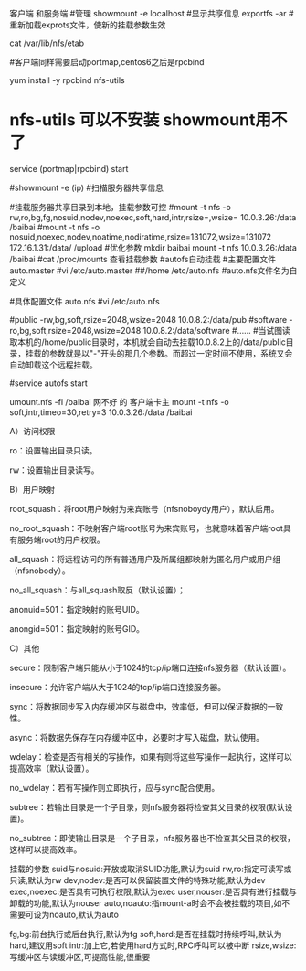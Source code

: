 客户端 和服务端
#管理
showmount -e  localhost #显示共享信息
exportfs -ar  #重新加载exprots文件，使新的挂载参数生效

cat /var/lib/nfs/etab  



#客户端同样需要启动portmap,centos6之后是rpcbind

yum install -y  rpcbind nfs-utils
# nfs-utils 可以不安装  showmount用不了
service  (portmap|rpcbind)  start

#showmount -e (ip)  #扫描服务器共享信息

#挂载服务器共享目录到本地，挂载参数可控
#mount -t nfs -o rw,ro,bg,fg,nosuid,nodev,noexec,soft,hard,intr,rsize=,wsize=  10.0.3.26:/data  /baibai
#mount -t nfs -o nosuid,noexec,nodev,noatime,nodiratime,rsize=131072,wsize=131072 172.16.1.31:/data/ /upload #优化参数
mkdir baibai
mount -t nfs 10.0.3.26:/data  /baibai
#cat /proc/mounts 查看挂载参数
#autofs自动挂载
#主要配置文件 auto.master
#vi  /etc/auto.master
##/home   /etc/auto.nfs  #auto.nfs文件名为自定义

#具体配置文件 auto.nfs
#vi  /etc/auto.nfs

#public  -rw,bg,soft,rsize=2048,wsize=2048  10.0.8.2:/data/pub
#software  -ro,bg,soft,rsize=2048,wsize=2048  10.0.8.2:/data/software
#……
#当试图读取本机的/home/public目录时，本机就会自动去挂载10.0.8.2上的/data/public目录，挂载的参数就是以"-"开头的那几个参数。而超过一定时间不使用，系统又会自动卸载这个远程挂载。

#service autofs start


umount.nfs -fl /baibai
网不好  的  客户端卡主
mount -t nfs  -o soft,intr,timeo=30,retry=3   10.0.3.26:/data  /baibai

A）访问权限

ro：设置输出目录只读。

rw：设置输出目录读写。

B）用户映射

root_squash：将root用户映射为来宾账号（nfsnoboydy用户），默认启用。

no_root_squash：不映射客户端root账号为来宾账号，也就意味着客户端root具有服务端root的用户权限。

all_squash：将远程访问的所有普通用户及所属组都映射为匿名用户或用户组（nfsnobody）。

no_all_squash：与all_squash取反（默认设置）；

anonuid=501：指定映射的账号UID。

anongid=501：指定映射的账号GID。

C）其他

secure：限制客户端只能从小于1024的tcp/ip端口连接nfs服务器（默认设置）。

insecure：允许客户端从大于1024的tcp/ip端口连接服务器。

sync：将数据同步写入内存缓冲区与磁盘中，效率低，但可以保证数据的一致性。

async：将数据先保存在内存缓冲区中，必要时才写入磁盘，默认使用。

wdelay：检查是否有相关的写操作，如果有则将这些写操作一起执行，这样可以提高效率（默认设置）。

no_wdelay：若有写操作则立即执行，应与sync配合使用。

subtree：若输出目录是一个子目录，则nfs服务器将检查其父目录的权限(默认设置)。

no_subtree：即使输出目录是一个子目录，nfs服务器也不检查其父目录的权限，这样可以提高效率。


挂载的参数
suid与nosuid:开放或取消SUID功能,默认为suid
rw,ro:指定可读写或只读,默认为rw
dev,nodev:是否可以保留装置文件的特殊功能,默认为dev
exec,noexec:是否具有可执行权限,默认为exec
user,nouser:是否具有进行挂载与卸载的功能,默认为nouser
auto,noauto:指mount-a时会不会被挂载的项目,如不需要可设为noauto,默认为auto

fg,bg:前台执行或后台执行,默认为fg
soft,hard:是否在挂载时持续呼叫,默认为hard,建议用soft
intr:加上它,若使用hard方式时,RPC呼叫可以被中断
rsize,wsize:写缓冲区与读缓冲区,可提高性能,很重要
